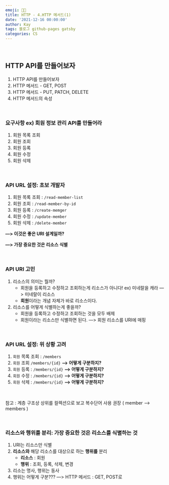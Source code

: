 ```yaml
---
emoji: 👨‍💻
title: HTTP - 4.HTTP 메서드(1)
date: '2021-12-16 00:00:00'
author: Kay
tags: 블로그 github-pages gatsby
categories: CS
---
```


<br>

## HTTP API를 만들어보자

1. HTTP API를 만들어보자
2. HTTP 메서드 - GET, POST
3. HTTP 메서드 - PUT, PATCH, DELETE
4. HTTP 메서드의 속성

<br>

### 요구사항 ex) 회원 정보 관리 API를 만들어라

1. 회원 목록 조회
2. 회원 조회
3. 회원 등록
4. 회원 수정
5. 회원 삭제

<br>

### API URL 설정: 초보 개발자

1. 회원 목록 조회 : `/read-member-list`
2. 회원 조회 : `/read-member-by-id`
3. 회원 등록 : `/create-memger`
4. 회원 수정 : `/update-member`
5. 회원 삭제 : `/delete-member`

**—> 이것은 좋은 URI 설계일까?**

**—> 가장 중요한 것은 리소스 식별**

<br>

### API URI 고민

1.  리소스의 의미는 뭘까?
    - 회원을 등록하고 수정하고 조회하는게 리소스가 아니다!
      ex) 미네랄을 캐라 —> 미네랄이 리소스
    - **회원**이라는 개념 자체가 바로 리소스이다.
2.  리소스를 어떻게 식별하는게 좋을까?
    - 회원을 등록하고 수정하고 조회하는 것을 모두 배제
    - 회원이라는 리소스만 식별하면 된다. —> 회원 리소스를 URI에 매핑

<br>

### API URL 설정: 위 상황 고려

1. `회원` 목록 조회 : `/members`
2. `회원` 조회 `/members/{id}` **—> 어떻게 구분하지?**
3. `회원` 등록 : `/members/{id}` **—> 어떻게 구분하지?**
4. `회원` 수정 : `/members/{id}` **—> 어떻게 구분하지?**
5. `회원` 삭제 : `/members/{id}` **—> 어떻게 구분하지?**

<br>

참고 : 계층 구조상 상위를 컬렉션으로 보고 복수단어 사용 권장 ( member —> members )

<br>

### 리소스와 행위를 분리: 가장 중요한 것은 리소스를 식별하는 것

1. URI는 리소스만 식별
2. **리소스와** 해당 리소스를 대상으로 하는 **행위를** 분리
   - **리소스** : 회원
   - **행위** : 조회, 등록, 삭제, 변경
3. 리소는 명사, 행위는 동사
4. 행위는 어떻게 구분??? —> HTTP 메서드 : GET, POST로

```toc

```
